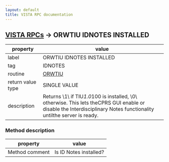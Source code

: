 ```yaml
---
layout: default
title: VISTA RPC documentation
---
```




## [VISTA RPCs](TableOfContent.md) &#8594; ORWTIU IDNOTES INSTALLED 

 property | value 
--- | --- 
 label | ORWTIU IDNOTES INSTALLED
 tag | IDNOTES
 routine | [ORWTIU](http://code.osehra.org/dox/Routine_ORWTIU_source.html)
 return value type | SINGLE VALUE
 description | Returns \1\ if TIU*1.0*100 is installed, \0\ otherwise.  This lets theCPRS GUI enable or disable the Interdisciplinary Notes functionality untilthe server is ready.


### Method description

 property | value 
--- | --- 
 Method comment | Is ID Notes installed?